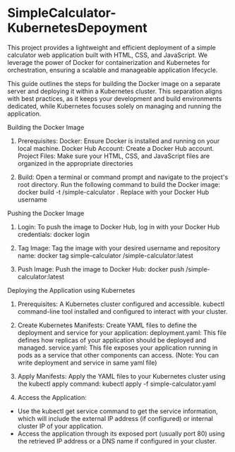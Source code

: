 # SimpleCalculator-KubernetesDepoyment
This project provides a lightweight and efficient deployment of a simple calculator web application built with HTML, CSS, and JavaScript. We leverage the power of Docker for containerization and Kubernetes for orchestration, ensuring a scalable and manageable application lifecycle.

This guide outlines the steps for building the Docker image on a separate server and deploying it within a Kubernetes cluster. This separation aligns with best practices, as it keeps your development and build environments dedicated, while Kubernetes focuses solely on managing and running the application.

Building the Docker Image
1. Prerequisites:
Docker: Ensure Docker is installed and running on your local machine.
Docker Hub Account: Create a Docker Hub account.
Project Files: Make sure your HTML, CSS, and JavaScript files are organized in the appropriate directories 

2. Build:
Open a terminal or command prompt and navigate to the project's root directory.
Run the following command to build the Docker image:
docker build -t <your-username>/simple-calculator .
Replace <your-username> with your Docker Hub username

Pushing the Docker Image
1. Login:
To push the image to Docker Hub, log in with your Docker Hub credentials:
docker login

2. Tag Image:
Tag the image with your desired username and repository name:
docker tag simple-calculator <your-username>/simple-calculator:latest

3. Push Image:
Push the image to Docker Hub:
docker push <your-username>/simple-calculator:latest


Deploying the Application using Kubernetes

1. Prerequisites:
A Kubernetes cluster configured and accessible.
kubectl command-line tool installed and configured to interact with your cluster.

2. Create Kubernetes Manifests:
Create YAML files to define the deployment and service for your application:
deployment.yaml: This file defines how replicas of your application should be deployed and managed.
service.yaml: This file exposes your application running in pods as a service that other components can access.
(Note: You can write deployment and service in same yaml file)

3. Apply Manifests:
Apply the YAML files to your Kubernetes cluster using the kubectl apply command:
kubectl apply -f simple-calculator.yaml

4. Access the Application:
- Use the kubectl get service command to get the service information, which will include the external IP address (if configured) or internal cluster IP of your application.
- Access the application through its exposed port (usually port 80) using the retrieved IP address or a DNS name if configured in your cluster.